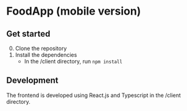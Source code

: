 # FoodApp (mobile version)

## Get started

0. Clone the repository
1. Install the dependencies
   - In the /client directory, run `npm install`

## Development

The frontend is developed using React.js and Typescript in the /client directory.